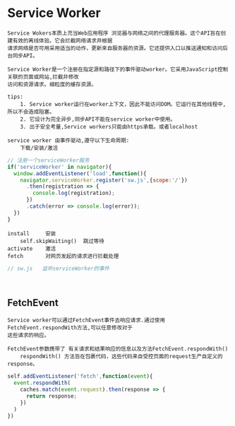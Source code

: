 # Service Worker
    
    Service Wokers本质上充当Web应用程序 浏览器与网络之间的代理服务器。这个API旨在创建有效的离线体验。它会拦截网络请求并根据
    请求网络是否可用采用适当的动作，更新来自服务器的资源。它还提供入口以推送通知和访问后台同步API。
    
    Service Worker是一个注册在指定源和路径下的事件驱动worker。它采用JavaScript控制关联的页面或网站,拦截并修改
    访问和资源请求。细粒度的缓存资源。
    
    tips:
        1. Service worker运行在worker上下文，因此不能访问DOM。它运行在其他线程中,所以不会造成阻塞。
        2. 它设计为完全异步,同步API不能在service worker中使用。
        3. 出于安全考量,Service workers只能由https承载。或者localhost
    
    service worker 由事件驱动,遵守以下生命周期:
        下载/安装/激活
```js
// 注册一个serviceWorker服务
if('serviceWorker' in navigator){
  window.addEventListener('load',function(){
    navigator.serviceWorker.register('sw.js',{scope:'/'})
      .then(registration => {
        console.log(registration);
      }) 
      .catch(error => console.log(error));
  })
}
```    
    install     安装
        self.skipWaiting()  跳过等待
    activate    激活    
    fetch       对网页发起的请求进行拦截处理
```js
// sw.js   监听serviceWorker的事件




```
##  FetchEvent

    Service worker可以通过FetchEvent事件去响应请求.通过使用FetchEvent.respondWith方法,可以任意修改对于
    这些请求的响应。
    
    FetchEvent参数携带了 有关请求和结果响应的信息以及方法FetchEvent.respondWith()
        respondWith() 方法旨在包裹代码，这些代码来自受控页面的request生产自定义的response。
```js
self.addEventListener('fetch',function(event){
  event.respondWith(
    caches.match(event.request).then(response => {
      return response;
    })
  )
})
```
    
    
    
    